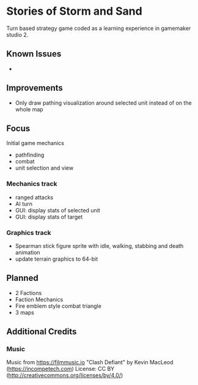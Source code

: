 # Stories of Storm and Sand
Turn based strategy game coded as a learning experience in gamemaker studio 2.

## Known Issues
-

## Improvements
- Only draw pathing visualization around selected unit instead of on the whole map

## Focus
Initial game mechanics
- pathfinding 
- combat
- unit selection and view

### Mechanics track
- ranged attacks
- AI turn
- GUI: display stats of selected unit
- GUI: display stats of target

### Graphics track
- Spearman stick figure sprite with idle, walking, stabbing and death animation
- update terrain graphics to 64-bit


## Planned
- 2 Factions
- Faction Mechanics
- Fire emblem style combat triangle
- 3 maps

## Additional Credits

### Music
Music from https://filmmusic.io
"Clash Defiant" by Kevin MacLeod (https://incompetech.com)
License: CC BY (http://creativecommons.org/licenses/by/4.0/)